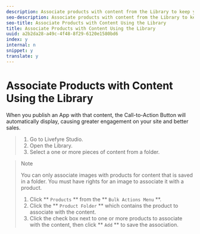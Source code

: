 ```yaml
---
description: Associate products with content from the Library to keep your content and product catalog in sync in one easy-to-manage location.
seo-description: Associate products with content from the Library to keep your content and product catalog in sync in one easy-to-manage location.
seo-title: Associate Products with Content Using the Library
title: Associate Products with Content Using the Library
uuid: a2b2da28-a49c-4f48-8f29-6120e1580bd6
index: y
internal: n
snippet: y
translate: y
---
```


# Associate Products with Content Using the Library

When you publish an App with that content, the Call-to-Action Button will automatically display, causing greater engagement on your site and better sales.

>1. Go to Livefyre Studio.
>1. Open the Library.
>1. Select a one or more pieces of content from a folder.

>   >[!NOTE]
>   >
>   >You can only associate images with products for content that is saved in a folder. You must have rights for an image to associate it with a product.
>
>1. Click ** `Products` ** from the ** `Bulk Actions Menu` **.
>1. Click the ** `Product Folder` ** which contains the product to associate with the content.
>1. Click the check box next to one or more products to associate with the content, then click ** `Add` ** to save the association.
